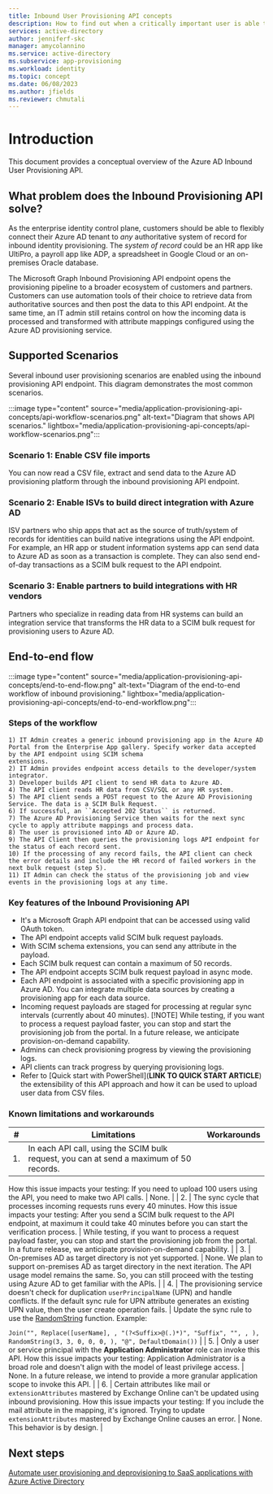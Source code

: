 ```yaml
---
title: Inbound User Provisioning API concepts
description: How to find out when a critically important user is able to access an application you have configured for user provisioning with Azure Active Directory.
services: active-directory
author: jenniferf-skc
manager: amycolannino
ms.service: active-directory
ms.subservice: app-provisioning
ms.workload: identity
ms.topic: concept
ms.date: 06/08/2023
ms.author: jfields
ms.reviewer: chmutali
---
```


# Introduction

This document provides a conceptual overview of the Azure AD Inbound User Provisioning API.

## What problem does the Inbound Provisioning API solve? 

As the enterprise identity control plane, customers should be able to flexibly connect their Azure AD tenant to *any* authoritative system of record for inbound identity provisioning. The *system of record* could be an HR app like UltiPro, a payroll app like ADP, a spreadsheet in Google Cloud or an on-premises Oracle database. 

The Microsoft Graph Inbound Provisioning API endpoint opens the provisioning pipeline to a broader ecosystem of customers and partners. Customers can use automation tools of their choice to retrieve data from authoritative sources and then post the data to this API endpoint. At the same time, an IT admin still retains control on how the incoming data is processed and transformed with attribute mappings configured using the Azure AD provisioning service. 

## Supported Scenarios

Several inbound user provisioning scenarios are enabled using the inbound provisioning API endpoint. This diagram demonstrates the most common scenarios. 

:::image type="content" source="media/application-provisioning-api-concepts/api-workflow-scenarios.png" alt-text="Diagram that shows API scenarios." lightbox="media/application-provisioning-api-concepts/api-workflow-scenarios.png":::

### Scenario 1: Enable CSV file imports
You can now read a CSV file, extract and send data to the Azure AD provisioning platform through the inbound provisioning API endpoint.

### Scenario 2: Enable ISVs to build direct integration with Azure AD
ISV partners who ship apps that act as the source of truth/system of records for identities can build native integrations using the API endpoint. For example, an HR app or student information systems app can send data to Azure AD as soon as a transaction is complete. They can also send end-of-day transactions as a SCIM bulk request to the API endpoint.

### Scenario 3: Enable partners to build integrations with HR vendors
Partners who specialize in reading data from HR systems can build an integration service that transforms the HR data to a SCIM bulk request for provisioning users to Azure AD.  

## End-to-end flow
:::image type="content" source="media/application-provisioning-api-concepts/end-to-end-flow.png" alt-text="Diagram of the end-to-end workflow of inbound provisioning." lightbox="media/application-provisioning-api-concepts/end-to-end-workflow.png":::

### Steps of the workflow
    1) IT Admin creates a generic inbound provisioning app in the Azure AD Portal from the Enterprise App gallery. Specify worker data accepted by the API endpoint using SCIM schema   
    extensions.   
    2) IT Admin provides endpoint access details to the developer/system integrator.
    3) Developer builds API client to send HR data to Azure AD.
    4) The API client reads HR data from CSV/SQL or any HR system.
    5) The API client sends a POST request to the Azure AD Provisioning Service. The data is a SCIM Bulk Request.
    6) If successful, an ``Accepted 202 Status`` is returned. 
    7) The Azure AD Provisioning Service then waits for the next sync cycle to apply attribute mappings and process data.
    8) The user is provisioned into AD or Azure AD.
    9) The API Client then queries the provisioning logs API endpoint for the status of each record sent.
    10) If the processing of any record fails, the API client can check the error details and include the HR record of failed workers in the next bulk request (step 5). 
    11)	IT Admin can check the status of the provisioning job and view events in the provisioning logs at any time.

### Key features of the Inbound Provisioning API
- It's a Microsoft Graph API endpoint that can be accessed using valid OAuth token.
- The API endpoint accepts valid SCIM bulk request payloads.
- With SCIM schema extensions, you can send any attribute in the payload. 
- Each SCIM bulk request can contain a maximum of 50 records.
- The API endpoint accepts SCIM bulk request payload in async mode.
- Each API endpoint is associated with a specific provisioning app in Azure AD. You can integrate multiple data sources by creating a provisioning app for each data source. 
- Incoming request payloads are staged for processing at regular sync intervals (currently about 40 minutes). [!NOTE] While testing, if you want to process a request payload faster, you can stop and start the provisioning job from the portal. In a future release, we anticipate provision-on-demand capability.
- Admins can check provisioning progress by viewing the provisioning logs. 
- API clients can track progress by querying provisioning logs.
- Refer to [Quick start with PowerShell](**LINK TO QUICK START ARTICLE**) the extensibility of this API approach and how it can be used to upload user data from CSV files. 

### Known limitations and workarounds
| # | Limitations | Workarounds
| --- | --- | --- |
| 1. | In each API call, using the SCIM bulk request, you can at send a maximum of 50 records. 
How this issue impacts your testing: If you need to upload 100 users using the API, you need to make two API calls. 
 | None. |
| 2. | The sync cycle that processes incoming requests runs every 40 minutes. 
How this issue impacts your testing: After you send a SCIM bulk request to the API endpoint, at maximum it could take 40 minutes before you can start the verification process. 
| While testing, if you want to process a request payload faster, you can stop and start the provisioning job from the portal. In a future release, we anticipate provision-on-demand capability. |
| 3. | On-premises AD as target directory is not yet supported. | None. We plan to support on-premises AD as target directory in the next iteration. The API usage model remains the same. So, you can still proceed with the testing using Azure AD to get familiar with the APIs. |
| 4. | The provisioning service doesn't check for duplication ``userPrincipalName`` (UPN) and handle conflicts. If the default sync rule for UPN attribute generates an existing UPN value, then the user create operation fails. | Update the sync rule to use the [RandomString](https://learn.microsoft.com/en-us/azure/active-directory/app-provisioning/functions-for-customizing-application-data#randomstring) function. Example:

``Join("", Replace([userName], , "(?<Suffix>@(.)*)", "Suffix", "", , ), RandomString(3, 3, 0, 0, 0, ), "@", DefaultDomain())`` |
| 5. | Only a user or service principal with the **Application Administrator** role can invoke this API. 
How this issue impacts your testing: Application Administrator is a broad role and doesn't align with the model of least privilege access. 
| None. In a future release, we intend to provide a more granular application scope to invoke this API. |
| 6. | Certain attributes like mail or ``extensionAttributes`` mastered by Exchange Online can't be updated using inbound provisioning. 
How this issue impacts your testing: If you include the mail attribute in the mapping, it's ignored. Trying to update ``extensionAttributes`` mastered by Exchange Online causes an error. 
| None. This behavior is by design. |


## Next steps
[Automate user provisioning and deprovisioning to SaaS applications with Azure Active Directory](user-provisioning.md)
